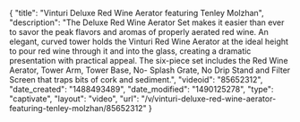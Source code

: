 {
    "title": "Vinturi Deluxe Red Wine Aerator featuring Tenley Molzhan",
    "description": "The Deluxe Red Wine Aerator Set makes it easier than ever to savor the peak flavors and aromas of properly aerated red wine. An elegant, curved tower holds the Vinturi Red Wine Aerator at the ideal height to pour red wine through it and into the glass, creating a dramatic presentation with practical appeal.  The six-piece set includes the Red Wine Aerator, Tower Arm, Tower Base, No- Splash Grate, No Drip Stand and Filter Screen that traps bits of cork and sediment.",
    "videoid": "85652312",
    "date_created": "1488493489",
    "date_modified": "1490125278",
    "type": "captivate",
    "layout": "video",
    "url": "\/v\/vinturi-deluxe-red-wine-aerator-featuring-tenley-molzhan\/85652312"
}